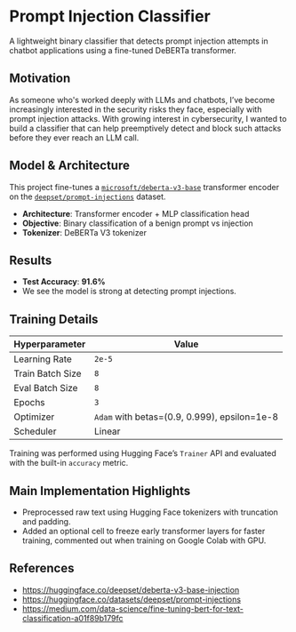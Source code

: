 
# Prompt Injection Classifier

A lightweight binary classifier that detects prompt injection attempts in chatbot applications using a fine-tuned DeBERTa transformer.

## Motivation

As someone who's worked deeply with LLMs and chatbots, I’ve become increasingly interested in the security risks they face, especially with prompt injection attacks. With growing interest in cybersecurity, I wanted to build a classifier that can help preemptively detect and block such attacks before they ever reach an LLM call.

## Model & Architecture

This project fine-tunes a [`microsoft/deberta-v3-base`](https://huggingface.co/microsoft/deberta-v3-base) transformer encoder on the [`deepset/prompt-injections`](https://huggingface.co/datasets/deepset/prompt-injections) dataset.

- **Architecture**: Transformer encoder + MLP classification head
- **Objective**: Binary classification of a benign prompt vs injection
- **Tokenizer**: DeBERTa V3 tokenizer

## Results

- **Test Accuracy**: **91.6%**
- We see the model is strong at detecting prompt injections.

## Training Details

| Hyperparameter     | Value           |
|--------------------|-----------------|
| Learning Rate      | `2e-5`          |
| Train Batch Size   | `8`             |
| Eval Batch Size    | `8`             |
| Epochs             | `3`             |
| Optimizer          | `Adam` with betas=(0.9, 0.999), epsilon=1e-8 |
| Scheduler          | Linear          |

Training was performed using Hugging Face’s `Trainer` API and evaluated with the built-in `accuracy` metric.

## Main Implementation Highlights

- Preprocessed raw text using Hugging Face tokenizers with truncation and padding.
- Added an optional cell to freeze early transformer layers for faster training, commented out when training on Google Colab with GPU.

## References

- https://huggingface.co/deepset/deberta-v3-base-injection
- https://huggingface.co/datasets/deepset/prompt-injections
- https://medium.com/data-science/fine-tuning-bert-for-text-classification-a01f89b179fc
